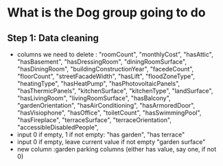 # What is the Dog group going to do

## Step 1: Data cleaning

- columns we need to delete : 
                "roomCount",
                "monthlyCost",
                "hasAttic",
                "hasBasement",
                "hasDressingRoom",
                "diningRoomSurface",
                "hasDiningRoom",
                "buildingConstructionYear",
                "facedeCount",
                "floorCount",
                "streetFacadeWidth",
                "hasLift",
                "floodZoneType",
                "heatingType",
                "hasHeatPump",
                "hasPhotovoltaicPanels",
                "hasThermicPanels",
                "kitchenSurface",
                "kitchenType",
                "landSurface",
                "hasLivingRoom",
                "livingRoomSurface",
                "hasBalcony",
                "gardenOrientation",
                "hasAirConditioning",
                "hasArmoredDoor",
                "hasVisiophone",
                "hasOffice",
                "toiletCount",
                "hasSwimmingPool",
                "hasFireplace",
                "terraceSurface",
                "terraceOrientation",
                "accessibleDisabledPeople",
- input 0 if empty, 1 if not empty:
    "has garden", "has terrace"
- input 0 if empty, leave current value if not empty
   "garden surface" 
- new column :garden
    parking columns (either has value, say one, if not 0)


